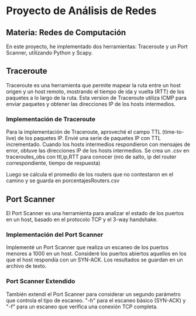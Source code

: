# Proyecto de Análisis de Redes

## Materia: Redes de Computación
En este proyecto, he implementado dos herramientas: Traceroute y un Port Scanner, utilizando Python y Scapy.

## Traceroute

Traceroute es una herramienta que permite mapear la ruta entre un host origen y un host remoto, mostrando el tiempo de ida y vuelta (RTT) de los paquetes a lo largo de la ruta.
Esta version de Traceroute utiliza ICMP para enviar paquetes y obtener las direcciones IP de los hosts intermedios.

### Implementación de Traceroute

Para la implementación de Traceroute, aproveché el campo TTL (time-to-live) de los paquetes IP. Envié una serie de paquetes IP con TTL incrementado. Cuando los hosts intermedios respondieron con mensajes de error, obtuve las direcciones IP de los hosts intermedios.
Se crea un .csv en traceroutes_obs con ttl,ip,RTT para conocer (nro de salto, ip del router correspondiente, tiempo de respuesta)

Luego se calcula el promedio de los routers que no contestaron en el camino y se guarda en porcentajesRouters.csv


## Port Scanner

El Port Scanner es una herramienta para analizar el estado de los puertos en un host, basado en el protocolo TCP y el 3-way handshake.

### Implementación del Port Scanner

Implementé un Port Scanner que realiza un escaneo de los puertos menores a 1000 en un host. Consideré los puertos abiertos aquellos en los que el host respondía con un SYN-ACK. Los resultados se guardan en un archivo de texto.

### Port Scanner Extendido

También extendí el Port Scanner para considerar un segundo parámetro que controla el tipo de escaneo. "-h" para el escaneo básico (SYN-ACK) y "-f" para un escaneo que verifica una conexión TCP completa.


